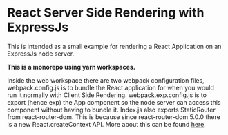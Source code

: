 <h1>React Server Side Rendering with ExpressJs</h1>

This is intended as a small example for rendering a React Application on an ExpressJs node server.

<b>This is a monorepo using yarn workspaces.</b>

Inside the web workspace there are two webpack configuration files, webpack.config.js is to bundle the React application for when you would run it normally with Client Side Rendering. webpack.exp.config.js is to export (hence exp) the App component so the node server can access this component without having to bundle it. Index.js also exports StaticRouter from react-router-dom. This is because since react-router-dom 5.0.0 there is a new React.createContext API. More about this can be found <a href="https://github.com/ReactTraining/react-router/issues/6789#issuecomment-502490351">here</a>.